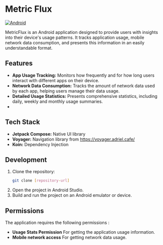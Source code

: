 # Metric Flux

[![Android](https://img.shields.io/badge/Android-3DDC84?style=for-the-badge&logo=android&logoColor=white)](https://www.android.com)

MetricFlux is an Android application designed to provide users with insights into their device's usage patterns. It tracks application usage, mobile network data consumption, and presents this information in an easily understandable format.

## Features

-   **App Usage Tracking:** Monitors how frequently and for how long users interact with different apps on their device.
-   **Network Data Consumption:** Tracks the amount of network data used by each app, helping users manage their data usage.
-   **Detailed Usage Statistics:** Presents comprehensive statistics, including daily, weekly and monthly usage summaries.
-   

## Tech Stack

-   **Jetpack Compose:** Native UI library
-   **Voyager:** Navigation library from https://voyager.adriel.cafe/
-   **Koin:** Dependency Injection


## Development

1. Clone the repository: 
   ```bash 
   git clone [repository-url]
   ```
2. Open the project in Android Studio.
3. Build and run the project on an Android emulator or device.

## Permissions

The application requires the following permissions :

*   **Usage Stats Permission** For getting the application usage information.
*   **Mobile network access** For getting network data usage.